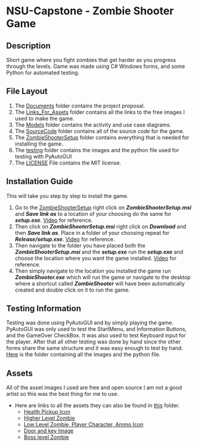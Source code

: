 # NSU-Capstone - Zombie Shooter Game
## Description
Short game where you fight zombies that get harder as you progress through the levels.
Game was made using C# Windows forms, and some Python for automated testing.
## File Layout
1. The [Documents](Documents) folder contains the project proposal.
2. The [Links_For_Assets](Links_For_Assets) folder contains all the links to the free images I used to make the game.
3. The [Models](Models) folder contains the activity and use case diagrams.
4. The [SourceCode](SourceCode) folder contains all of the source code for the game.
5. The [ZombieShooterSetup](ZombieShooterSetup) folder contains everything that is needed for installing the game.
6. The [testing](testing) folder contains the images and the python file used for testing with PyAutoGUI
7. The [LICENSE](LICENSE) File contains the MIT license.
## Installation Guide
This will take you step by step to install the game.
1. Go to the [ZombieShooterSetup](ZombieShooterSetup) right click on ***ZombieShooterSetup.msi*** and ***Save link as*** to a location of your choosing do the same for ***setup.exe***. [Video](https://user-images.githubusercontent.com/118314166/232385213-7b349401-1e53-4270-80bf-662506681746.mp4) for reference.
2. Then click on ***ZombieShooterSetup.msi*** right click on ***Download*** and then ***Save link as***. Place in a folder of your choosing repeat for ***Release/setup.exe***. [Video](https://user-images.githubusercontent.com/118314166/232386329-49e36901-3d79-455e-a689-d371df8ef32a.mp4) for reference.
3. Then navigate to the folder you have placed both the ***ZombieShooterSetup.msi*** and the ***setup.exe*** run the ***setup.exe*** and choose the location where you want the game installed. [Video](https://user-images.githubusercontent.com/118314166/232390474-97baa562-d832-4b51-b6b3-4587808d85a1.mp4) for reference.
4. Then simply navigate to the location you installed the game run ***ZombieShooter.exe*** which will run the game or navigate to the desktop where a shortcut called ***ZombieShooter*** will have been automatically created and double click on it to run the game.
## Testing Information
Testing was done using PyAutoGUI and by simply playing the game.
PyAutoGUI was only used to test the StartMenu, and Information Buttons, and the GameOver CheckBox.
It was also used to test Keyboard input for the player.
After that all other testing was done by hand since the other forms share the same structure and it was easy enough to test by hand.
[Here](testing) is the folder containing all the images and the python file.
## Assets
All of the asset images I used are free and open source I am not a good artist so this was the best thing for me to use.
- Here are links to all the assets they can also be found in [this](Links_For_Assets) folder.
  - [Health Pickup Icon](https://fightswithbears.itch.io/2d-health-and-ammo-pickups)
  - [Higher Level Zombie](https://tokka.itch.io/top-down-basic-set)
  - [Low Level Zombie, Player Character, Ammo Icon](https://www.mooict.com/c-tutorial-create-a-zombie-survival-shooting-game-in-visual-studio/)
  - [Door and key Image](https://www.mooict.com/c-tutorial-make-a-multiple-level-game-in-windows-form-application/)
  - [Boss level Zombie](https://opengameart.org/content/animated-top-down-zombie)

